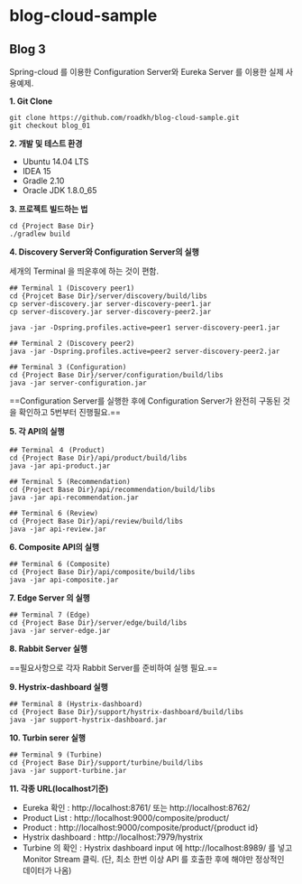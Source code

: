 # blog-cloud-sample

## Blog 3

Spring-cloud 를 이용한 Configuration Server와 Eureka Server 를 이용한 실제 사용예제.


**1. Git Clone**

```
git clone https://github.com/roadkh/blog-cloud-sample.git
git checkout blog_01
```

**2. 개발 및 테스트 환경**
- Ubuntu 14.04 LTS
- IDEA 15
- Gradle 2.10
- Oracle JDK 1.8.0_65

**3. 프로젝트 빌드하는 법**

```
cd {Project Base Dir} 
./gradlew build
```

**4. Discovery Server와 Configuration Server의 실행**

세개의 Terminal 을 띄운후에 하는 것이 편함.

```
## Terminal 1 (Discovery peer1)
cd {Projcet Base Dir}/server/discovery/build/libs
cp server-discovery.jar server-discovery-peer1.jar
cp server-discovery.jar server-discovery-peer2.jar

java -jar -Dspring.profiles.active=peer1 server-discovery-peer1.jar

## Terminal 2 (Discovery peer2)
java -jar -Dspring.profiles.active=peer2 server-discovery-peer2.jar

## Terminal 3 (Configuration)
cd {Project Base Dir}/server/configuration/build/libs
java -jar server-configuration.jar
```

==Configuration Server를 실행한 후에 Configuration Server가 완전히 구동된 것을 확인하고 5번부터 진행필요.==


**5. 각 API의 실행**

```
## Terminal ４ (Product)
cd {Project Base Dir}/api/product/build/libs
java -jar api-product.jar

## Terminal 5 (Recommendation)
cd {Project Base Dir}/api/recommendation/build/libs
java -jar api-recommendation.jar

## Terminal 6 (Review)
cd {Project Base Dir}/api/review/build/libs
java -jar api-review.jar
```

**6. Composite API의 실행**

```
## Terminal 6 (Composite)
cd {Project Base Dir}/api/composite/build/libs
java -jar api-composite.jar
```

**7. Edge Server 의 실행**

```
## Terminal 7 (Edge)
cd {Project Base Dir}/server/edge/build/libs
java -jar server-edge.jar
```

**8. Rabbit Server 실행**

==필요사항으로 각자 Rabbit Server를 준비하여 실행 필요.==


**9. Hystrix-dashboard 실행**

```
## Terminal 8 (Hystrix-dashboard)
cd {Project Base Dir}/support/hystrix-dashboard/build/libs
java -jar support-hystrix-dashboard.jar
```

**10. Turbin serer 실행**

```
## Terminal 9 (Turbine)
cd {Project Base Dir}/support/turbine/build/libs
java -jar support-turbine.jar
```

**11. 각종 URL(localhost기준)**

- Eureka 확인 : http://localhost:8761/ 또는 http://localhost:8762/
- Product List : http://localhost:9000/composite/product/
- Product : http://localhost:9000/composite/product/{product id}
- Hystrix dashboard : http://localhost:7979/hystrix
- Turbine 의 확인 : Hystrix dashboard input 에 http://localhost:8989/ 를 넣고 Monitor Stream 클릭. (단, 최소 한번 이상 API 를 호출한 후에 해야만 정상적인 데이터가 나옴)